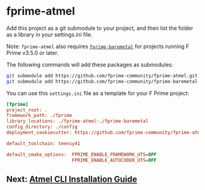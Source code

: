 # fprime-atmel

Add this project as a git submodule to your project, and then list the folder as a library in your settings.ini file.

Note: `fprime-atmel` also requires [`fprime-baremetal`](https://github.com/fprime-community/fprime-baremetal) for projects running F Prime v3.5.0 or later.

The following commands will add these packages as submodules:
```sh
git submodule add https://github.com/fprime-community/fprime-atmel.git
git submodule add https://github.com/fprime-community/fprime-baremetal.git
```

You can use this `settings.ini` file as a template for your F Prime project:
```.ini
[fprime]
project_root: .
framework_path: ./fprime
library_locations: ./fprime-atmel:./fprime-baremetal
config_directory: ./config
deployment_cookiecutter: https://github.com/fprime-community/fprime-atmel-deployment-cookiecutter.git

default_toolchain: teensy41

default_cmake_options:  FPRIME_ENABLE_FRAMEWORK_UTS=OFF
                        FPRIME_ENABLE_AUTOCODER_UTS=OFF
```

## Next: [Atmel CLI Installation Guide](./docs/atmel-cli-install.md)
